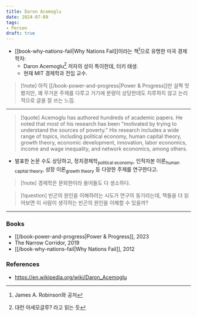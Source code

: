 ```yaml
---
title: Daron Acemoglu
date: 2024-07-09
tags:
- Person
draft: true
---
```



- [[book-why-nations-fail|Why Nations Fail]]이라는 책[^1]으로 유명한 미국 경제학자:
    - Daron Acemoglu[^2] 저자의 성이 특이한데, 터키 태생.
    - 현재 MIT 경제학과 전임 교수.

> [!note] 아직 [[/book-power-and-progress|Power & Progress]]만 살짝 맛 봤지만, 꽤 무거운 주제를 다루고 거기에 분량이 상당한데도 지루하지 않고 논리적으로 글을 잘 쓰는 느낌. 

---
> [!quote] Acemoglu has authored hundreds of academic papers. He noted that most of his research has been "motivated by trying to understand the sources of poverty." His research includes a wide range of topics, including political economy, human capital theory, growth theory, economic development, innovation, labor economics, income and wage inequality, and network economics, among others. 
- 발표한 논문 수도 상당하고, 정치경제학<sub>political economy</sub>, 인적자본 이론<sub>human capital theory</sub>, 성장 이론<Sub>growth theory</sub> 등 다양한 주제를 연구한다고.

> [!note] 경제학은 문외한이라 용어들도 다 생소하다.

> [!question] 빈곤의 원인을 이해하려는 시도가 연구의 동기라는데, 책들을 더 읽어보면 이 사람이 생각하는 빈곤의 원인을 이해할 수 있을까?

[^1]: James A. Robinson와 공저
[^2]: 대런 아세모글루? 라고 읽는 듯


---
### Books
- [[/book-power-and-progress|Power & Progress]], 2023
- The Narrow Corridor, 2019
- [[/book-why-nations-fail|Why Nations Fail]], 2012


### References
- https://en.wikipedia.org/wiki/Daron_Acemoglu